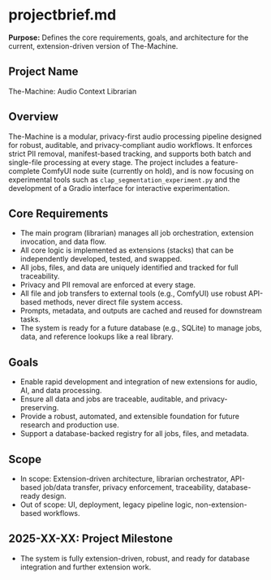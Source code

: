 # projectbrief.md

**Purpose:**
Defines the core requirements, goals, and architecture for the current, extension-driven version of The-Machine.

## Project Name

The-Machine: Audio Context Librarian

## Overview

The-Machine is a modular, privacy-first audio processing pipeline designed for robust, auditable, and privacy-compliant audio workflows. It enforces strict PII removal, manifest-based tracking, and supports both batch and single-file processing at every stage. The project includes a feature-complete ComfyUI node suite (currently on hold), and is now focusing on experimental tools such as `clap_segmentation_experiment.py` and the development of a Gradio interface for interactive experimentation.

## Core Requirements

- The main program (librarian) manages all job orchestration, extension invocation, and data flow.
- All core logic is implemented as extensions (stacks) that can be independently developed, tested, and swapped.
- All jobs, files, and data are uniquely identified and tracked for full traceability.
- Privacy and PII removal are enforced at every stage.
- All file and job transfers to external tools (e.g., ComfyUI) use robust API-based methods, never direct file system access.
- Prompts, metadata, and outputs are cached and reused for downstream tasks.
- The system is ready for a future database (e.g., SQLite) to manage jobs, data, and reference lookups like a real library.

## Goals

- Enable rapid development and integration of new extensions for audio, AI, and data processing.
- Ensure all data and jobs are traceable, auditable, and privacy-preserving.
- Provide a robust, automated, and extensible foundation for future research and production use.
- Support a database-backed registry for all jobs, files, and metadata.

## Scope

- In scope: Extension-driven architecture, librarian orchestrator, API-based job/data transfer, privacy enforcement, traceability, database-ready design.
- Out of scope: UI, deployment, legacy pipeline logic, non-extension-based workflows.

## 2025-XX-XX: Project Milestone
- The system is fully extension-driven, robust, and ready for database integration and further extension work. 